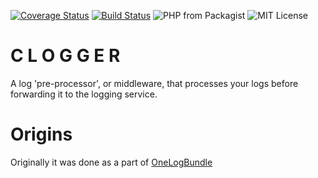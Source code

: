 [![Coverage Status](https://coveralls.io/repos/github/joaojacome/clogger-php/badge.svg?branch=master)](https://coveralls.io/github/joaojacome/clogger-php?branch=master)
[![Build Status](https://travis-ci.org/joaojacome/clogger-php.svg?branch=master)](https://travis-ci.org/joaojacome/clogger-php)
![PHP from Packagist](https://img.shields.io/packagist/php-v/joaojacome/clogger-php)
![MIT License](https://img.shields.io/packagist/l/joaojacome/clogger-php)

# C L O G G E R 

A log 'pre-processor', or middleware, that processes your logs before forwarding it to the logging service.


# Origins

Originally it was done as a part of [OneLogBundle](https://github.com/koderhut/onelog-bundle)

